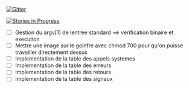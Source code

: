 



[![Gitter](https://badges.gitter.im/gitterHQ/gitter.svg)](https://gitter.im/Z1NZ/Strace)

[![Stories in Progress](https://badge.waffle.io/Z1NZ/Strace.png?label=waffle%3Ain%20progress&title=In%20Progress)](http://waffle.io/Z1NZ/Strace)

- [ ] Gestion du argv[1] de lentree standard ==> verification binaire et execution
- [ ] Mettre une image sur le goinfre avec chmod 700 pour qu'on puisse travailler directement dessus
- [ ] Implementation de la table des appels systemes
- [ ] Implementation de la table des erreurs
- [ ] Implementation de la table des retours
- [ ] Implementation de la table des signaux
